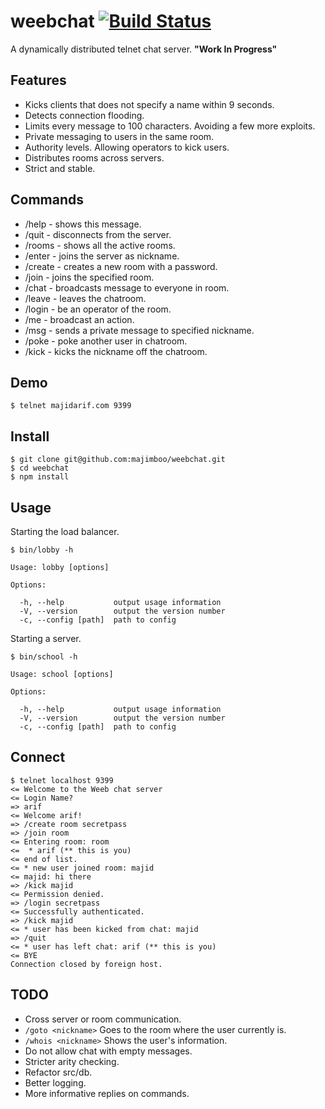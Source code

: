 weebchat [![Build Status](https://travis-ci.org/majimboo/weebchat.svg?branch=master)](https://travis-ci.org/majimboo/weebchat)
========

A dynamically distributed telnet chat server. **"Work In Progress"**

Features
--------

- Kicks clients that does not specify a name within 9 seconds.
- Detects connection flooding.
- Limits every message to 100 characters. Avoiding a few more exploits.
- Private messaging to users in the same room.
- Authority levels. Allowing operators to kick users.
- Distributes rooms across servers.
- Strict and stable.

Commands
--------

- /help                      - shows this message.
- /quit                      - disconnects from the server.
- /rooms                     - shows all the active rooms.
- /enter <nickname>          - joins the server as nickname.
- /create <room> <password>  - creates a new room with a password.
- /join <room>               - joins the specified room.
- /chat <message>            - broadcasts message to everyone in room.
- /leave                     - leaves the chatroom.
- /login <password>          - be an operator of the room.
- /me <action>               - broadcast an action.
- /msg <nickname> <message>  - sends a private message to specified nickname.
- /poke <nickname>           - poke another user in chatroom.
- /kick <nickname>           - kicks the nickname off the chatroom.

Demo
----

    $ telnet majidarif.com 9399

Install
-------

    $ git clone git@github.com:majimboo/weebchat.git
    $ cd weebchat
    $ npm install

Usage
-----

Starting the load balancer.

    $ bin/lobby -h

    Usage: lobby [options]

    Options:

      -h, --help           output usage information
      -V, --version        output the version number
      -c, --config [path]  path to config

Starting a server.

    $ bin/school -h

    Usage: school [options]

    Options:

      -h, --help           output usage information
      -V, --version        output the version number
      -c, --config [path]  path to config

Connect
-------

    $ telnet localhost 9399
    <= Welcome to the Weeb chat server
    <= Login Name?
    => arif
    <= Welcome arif!
    => /create room secretpass
    => /join room
    <= Entering room: room
    <=  * arif (** this is you)
    <= end of list.
    <= * new user joined room: majid
    <= majid: hi there
    => /kick majid
    <= Permission denied.
    => /login secretpass
    <= Successfully authenticated.
    => /kick majid
    <= * user has been kicked from chat: majid
    => /quit
    <= * user has left chat: arif (** this is you)
    <= BYE
    Connection closed by foreign host.

TODO
----

- Cross server or room communication.
- `/goto <nickname>` Goes to the room where the user currently is.
- `/whois <nickname>` Shows the user's information.
- Do not allow chat with empty messages.
- Stricter arity checking.
- Refactor src/db.
- Better logging.
- More informative replies on commands.
